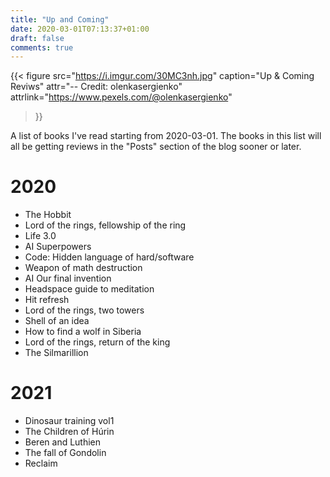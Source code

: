 ```yaml
---
title: "Up and Coming"
date: 2020-03-01T07:13:37+01:00
draft: false
comments: true
---
```

{{< figure
  src="https://i.imgur.com/30MC3nh.jpg"
  caption="Up & Coming Reviws"
  attr="-- Credit: olenkasergienko"
  attrlink="https://www.pexels.com/@olenkasergienko"
  >}}

A list of books I've read starting from 2020-03-01. The books in this list will all be getting reviews in the "Posts" section of the blog sooner or later.
# 2020
* The Hobbit
* Lord of the rings, fellowship of the ring
* Life 3.0
* AI Superpowers
* Code: Hidden language of hard/software
* Weapon of math destruction
* AI Our final invention
* Headspace guide to meditation
* Hit refresh
* Lord of the rings, two towers
* Shell of an idea
* How to find a wolf in Siberia
* Lord of the rings, return of the king
* The Silmarillion
# 2021
* Dinosaur training vol1
* The Children of Húrin
* Beren and Luthien
* The fall of Gondolin
* Reclaim